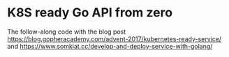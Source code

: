 # K8S ready Go API from zero
The follow-along code with the blog post 
https://blog.gopheracademy.com/advent-2017/kubernetes-ready-service/
and https://www.somkiat.cc/develop-and-deploy-service-with-golang/
